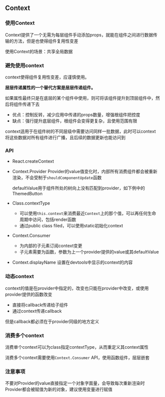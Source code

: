 ## Context

### 使用Context

Context提供了一个无需为每层组件手动添加props，就能在组件之间进行数据传输的方法，但是也使得组件复用性变差

使用Context的场景：共享全局数据

### 避免使用context

context使得组件复用性变差，应谨慎使用。

**层层传递属性的一个替代方案是层层传递组件。**

如果属性最终只是在底层的某个组件中使用，则可将该组件提升到顶层组件中，然后将组件传递下去

* 优点：控制反转，减少应用中传递的props数量，增强根组件把控度
* 缺点：强行提升底层组件，根组件会变得更复杂，且使用范围有限

context适用于在组件树的不同层级中需要访问同样一批数据，此时可以context将这些数据对所有组件进行广播，且后续的数据更新也能访问到

### API

* React.createContext
* Context.Provider
    Provider的value值变化时，内部所有消费组件都会被重新渲染，不会受制于`shouldComponentUpdate`函数

    defaultValue用于组件所处的树向上没有匹配到provider，如下例中的ThemedButton

    <Page>
        <ThemeContext.Provider value={this.state.theme}>
            <Toolbar changeTheme={this.toggleTheme} />
        </ThemeContext.Provider>
        <Section>
            <ThemedButton />
        </Section>
    </Page>

* Class.contextType
    * 可以使用`this.context`来消费最近`Context`上的那个值，可以再任何生命周期中访问，包括render函数
    * 通过public class filed，可以使用static初始化context
* Context.Consumer
    * 为内部的子元素订阅context变更
    * 子元素需要为函数，参数为上一个provider提供的value或其defaultValue
* Context.displayName
    设置在devtools中显示的context的内容

### 动态context

context的值是在provider中指定的，改变也只能在provider中改变，或使用provider提供的函数改变

* 直接将callback传递给子组件
* 通过context传递callback

但是callback都必须在于provider同级的地方定义

### 消费多个context

消费单个context可以为class指定contextType，从而重定义其context属性

消费多个context需要使用`Context.Consumer` API，使用函数组件，层层嵌套

### 注意事项

不要对Provider的value直接指定一个对象字面量，会导致每次重新渲染时Provider都会被赋值为新的对象，建议使用变量进行赋值